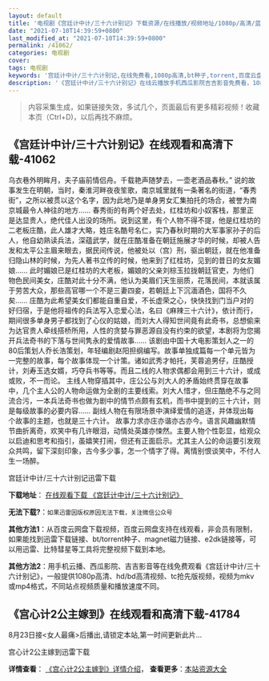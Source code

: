 ```yaml
---
layout: default
title: '电视剧《宫廷计中计/三十六计别记》下载资源/在线播放/视频地址/1080p/高清/蓝光'
date: "2021-07-10T14:39:59+0800"
last_modified_at: "2021-07-10T14:39:59+0800"
permalink: /41062/
categories: 电视剧
cover:
tags: 电视剧
keywords: '宫廷计中计/三十六计别记,在线免费看,1080p高清,bt种子,torrent,百度云盘,magnet,磁力链,迅雷下载资源'
description: '《宫廷计中计/三十六计别记》在线云播放手机西瓜影院吉吉影音免费看，1080p高清bd/hd未删减完整版和tc抢先枪版，mkv/mp4格式，附带bt/torrent种子、magnet/磁力链、百度云盘、网盘资源迅雷下载链接'
---
```


>内容采集生成，如果链接失效，多试几个，页面最后有更多精彩视频！收藏本页（Ctrl+D)，以后再找不麻烦。


## 《宫廷计中计/三十六计别记》在线观看和高清下载-41062

乌衣巷外明眸月，夫子庙前情侣舟。千载艳声随梦去，一壶老酒品春秋。&rdquo; 说的故事发生在明朝，当时，秦淮河畔夜夜笙歌，南京城里就有一条著名的街道，&ldquo;春秀街&rdquo;，之所以被贯以这个名字，因为此地乃是单身男女汇集拍托的场合，被誉为南京城最令人神往的地方&hellip;… 春秀街的有两个好去处，红桂坊和小奴客栈，那里正是达显贵人，绝代佳人出没的场所。说到这里，有个人物不得不提，他是红桂坊的二老板庄酷，此人雄才大略，姓庄名酷号名仁，实乃春秋时期的大军事家孙子的后人，他自幼熟读兵法，深蕴武学，就在庄酷准备在朝廷施展才华的时候，却被人告发和太平公主眉来眼去，据民间传说，他被处以（宫）刑，驱出朝廷，就在他准备归隐山林的时候，为先人著书立传的时候，他来到了红桂坊，见到的昔日的女友媚娘…… 此时媚娘已是红桂坊的大老板，媚娘的父亲刘棕玉拉拢朝廷官吏，为他们物色民间美女，庄酷对此十分不满，他认为美眉们天生丽质，花落民间，本就该属于劳苦大众，那些高官哪一个不是三妻四妾，若朝廷上下沉湎酒色，国将不久矣&hellip;… 庄酷为此希望美女们都能自重自爱，不长虚荣之心，快快找到门当户对的好归宿，于是他将祖传的兵法写入恋爱心法，名曰《麻辣三十六计》，依计而行，期间很多单身男子都找到了心仪的姑娘，而刘大人得知世间竟有此奇书，总想偷来为达官贵人牵线搭桥所用，人性的贪婪与罪恶源自没有约束的欲望，本剧将为您揭开兵法奇书的下落与世间隽永的爱情故事&hellip;… 该剧由中国十大电影策划人之一的80后策划人乔长浩策划，年轻编剧赵阳担纲编写。故事单独成篇每一个单元皆为一完整的故事，每个故事体现一个计策。诸如武秀才帕托，芙蓉追男仔，庄酷授计，刘寿玉选女婿，巧夺兵书等等。而且二线的人物求偶都会用到三十六计，或成或败，不一而论。 主线人物穿插其中，庄公公与刘大人的矛盾始终贯穿在故事中，几个主人公的人物命运做为全剧的主要线索。刘大人惜才，但庄酷绝不与之同流合污，一本兵法奇书也做为剧中的情节点颇有玄机，而书中提到的三十六计，则是每级故事的必要内容…… 副线人物在有限场景中演绎爱情的追逐，并体现出每个故事的主题，也就是三十六计。 故事力求亦庄亦谐亦古亦今。语言风趣幽默情节曲折离奇，欢笑中有几许眼泪，动情处英雄亦悚然。主要人物个性彰显，给观众以启迪和思考和指引，虽嬉笑打闹，但还有正面启示。尤其主人公的命运要引发观众共鸣，留下深刻印象，古今多少事，怎一个情字了得。离情别恨谈笑中，不付人生一场醉。</div>


宫廷计中计/三十六计别记迅雷下载

**下载地址**： [在线观看下载 《宫廷计中计/三十六计别记》](https://www.993dy.com//vod-detail-id-11255.html) 


**无法下载?**：`如果迅雷因版权原因无法下载，关注微信公众号 `

**其他方法1**：从百度云网盘下载视频，百度云网盘支持在线观看，非会员有限制，如果能找到迅雷下载链接、bt/torrent种子、magnet磁力链接、e2dk链接等，可以用迅雷、比特彗星等工具将完整视频下载到本地。

**其他方法2**：用手机云播、西瓜影院、吉吉影音等在线免费观看《宫廷计中计/三十六计别记》，一般提供1080p高清、hd/bd高清视频、tc抢先版视频，视频为mkv或mp4格式，不同站点视频质量和播放速度不同。


## 《宫心计2公主嫁到》在线观看和高清下载-41784

8月23日接<女人最痛>后播出,请锁定本站,第一时间更新此片...


宫心计2公主嫁到迅雷下载

**详情查看**： [《宫心计2公主嫁到》详情介绍](/movie/41784/)， **查看更多**：[本站资源大全](/movie/t/all/)

